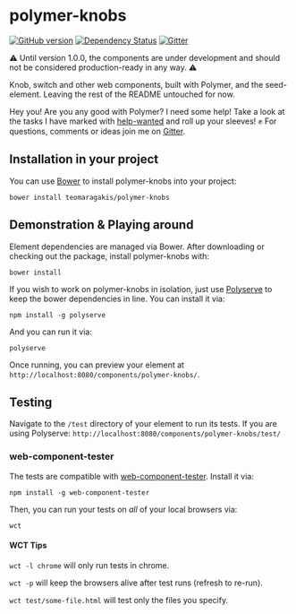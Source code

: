 # polymer-knobs

[![GitHub version](https://badge.fury.io/gh/teomaragakis%2Fpolymer-knobs.svg)](https://badge.fury.io/gh/teomaragakis%2Fpolymer-knobs)
[![Dependency Status](https://gemnasium.com/teomaragakis/polymer-knobs.svg)](https://gemnasium.com/teomaragakis/polymer-knobs)
[![Gitter](https://badges.gitter.im/Join%20Chat.svg)](https://gitter.im/teomaragakis/polymer-knobs?utm_source=badge&utm_medium=badge&utm_campaign=pr-badge)

⚠️ Until version 1.0.0, the components are under development and should not be considered production-ready in any way. ⚠️

Knob, switch and other web components, built with Polymer, and the seed-element. Leaving the rest of the README untouched for now.

Hey you! Are you any good with Polymer? I need some help! Take a look at the tasks I have marked with [help-wanted](https://github.com/teomaragakis/polymer-knobs/labels/help%20wanted) and roll up your sleeves! ✊ For questions, comments or ideas join me on [Gitter](https://gitter.im/teomaragakis/polymer-knobs?utm_source=badge&utm_medium=badge&utm_campaign=pr-badge).

## Installation in your project
You can use [Bower](http://bower.io/) to install polymer-knobs into your project:

    bower install teomaragakis/polymer-knobs

## Demonstration & Playing around

Element dependencies are managed via Bower.  After downloading or checking out the package, install polymer-knobs with:

    bower install

If you wish to work on polymer-knobs in isolation, just use
[Polyserve](https://github.com/PolymerLabs/polyserve) to keep the bower dependencies in line. You can install it via:

    npm install -g polyserve

And you can run it via:

    polyserve

Once running, you can preview your element at `http://localhost:8080/components/polymer-knobs/`.

## Testing

Navigate to the `/test` directory of your element to run its tests. If
you are using Polyserve: `http://localhost:8080/components/polymer-knobs/test/`

### web-component-tester

The tests are compatible with [web-component-tester](https://github.com/Polymer/web-component-tester).
Install it via:

    npm install -g web-component-tester

Then, you can run your tests on _all_ of your local browsers via:

    wct

#### WCT Tips

`wct -l chrome` will only run tests in chrome.

`wct -p` will keep the browsers alive after test runs (refresh to re-run).

`wct test/some-file.html` will test only the files you specify.
